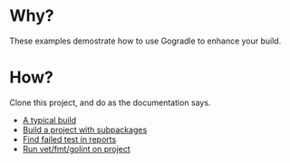 
# Why?

These examples demostrate how to use Gogradle to enhance your build.

# How?

Clone this project, and do as the documentation says.

- [A typical build](https://github.com/gogradle/samples/tree/master/typical-build)
- [Build a project with subpackages](https://github.com/gogradle/samples/tree/master/build-subpackage-and-cross-compile)
- [Find failed test in reports](https://github.com/gogradle/samples/tree/master/failed-test)
- [Run vet/fmt/golint on project](https://github.com/gogradle/samples/tree/master/gofmt-vet-golint)

